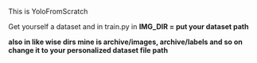 This is YoloFromScratch 

Get yourself a dataset and in train.py in <b> IMG_DIR = put your dataset path 

also in like wise dirs mine is archive/images, archive/labels and so on change it to your personalized dataset file path 

